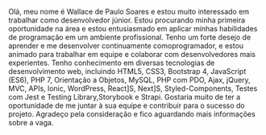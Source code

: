 Olá, meu nome é Wallace de Paulo Soares e estou muito interessado em trabalhar como desenvolvedor júnior. Estou procurando minha
primeira oportunidade na área e estou entusiasmado em aplicar minhas habilidades de programação em um ambiente profissional.
Tenho um forte desejo de aprender e me desenvolver continuamente comoprogramador, e estou animado para trabalhar
em equipe e colaborar com desenvolvedores mais experientes. Tenho conhecimento em diversas tecnologias de desenvolvimento web,
incluindo HTML5, CSS3, Bootstrap 4, JavaScript (ES6), PHP 7, Orientação a Objetos, MySQL, PHP com PDO, Ajax, jQuery, MVC, APIs, lonic,
WordPress, React]S, Next]S, Styled-Components, Testes com Jest e Testing Library,Storybook e Strapi.
Gostaria muito de ter a oportunidade de me juntar à sua equipe e contribuir para o sucesso do projeto. Agradeço pela consideração e fico
aguardando mais informações sobre a vaga.
<!---
wallacextreme/wallacextreme is a ✨ special ✨ repository because its `README.md` (this file) appears on your GitHub profile.
You can click the Preview link to take a look at your changes.
--->
